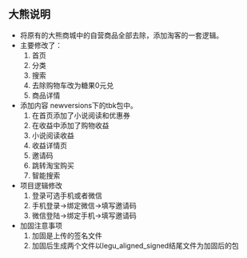 ## 大熊说明
* 将原有的大熊商城中的自营商品全部去除，添加淘客的一套逻辑。
* 主要修改了：
    1. 首页
    2. 分类
    3. 搜索
    4. 去除购物车改为糖果0元兑
    5. 商品详情
* 添加内容 newversions下的tbk包中。
    1. 在首页添加了小说阅读和优惠券
    2. 在收益中添加了购物收益
    3. 小说阅读收益
    4. 收益详情页
    5. 邀请码
    6. 跳转淘宝购买
    7. 智能搜索
* 项目逻辑修改
    1. 登录可选手机或者微信
    2. 手机登录->绑定微信->填写邀请码
    3. 微信登陆->绑定手机->填写邀请码
* 加固注意事项
    1. 加固是上传的签名文件
    2. 加固后生成两个文件以legu_aligned_signed结尾文件为加固后的包
    